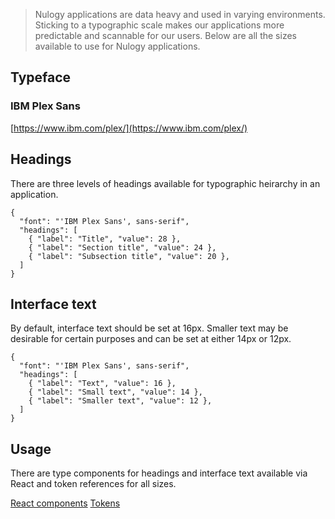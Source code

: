 > Nulogy applications are data heavy and used in varying environments. Sticking to a typographic scale makes our applications more predictable and scannable for our users. Below are all the sizes available to use for Nulogy applications. 

## Typeface
### IBM Plex Sans
[https://www.ibm.com/plex/](https://www.ibm.com/plex/)

## Headings
There are three levels of headings available for typographic heirarchy in an application.

```type
{
  "font": "'IBM Plex Sans', sans-serif",
  "headings": [
    { "label": "Title", "value": 28 },
    { "label": "Section title", "value": 24 },
    { "label": "Subsection title", "value": 20 }, 
  ]
}
```

## Interface text
By default, interface text should be set at 16px. Smaller text may be desirable for certain purposes and can be set at either 14px or 12px.

```type
{
  "font": "'IBM Plex Sans', sans-serif",
  "headings": [
    { "label": "Text", "value": 16 },
    { "label": "Small text", "value": 14 },
    { "label": "Smaller text", "value": 12 },    
  ]
}
```

## Usage
There are type components for headings and interface text available via React and token references for all sizes.

[React components](/components/type)
[Tokens](/tokens#typography)
